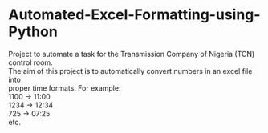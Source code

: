 # Automated-Excel-Formatting-using-Python  
   
Project to automate a task for the Transmission Company of Nigeria (TCN) control room.  
The aim of this project is to automatically convert numbers in an excel file into  
proper time formats. For example:  
1100 -> 11:00  
1234 -> 12:34  
725  -> 07:25  
etc.  

